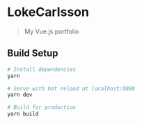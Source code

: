 # LokeCarlsson

> My Vue.js portfolio

## Build Setup

``` bash
# Install dependencies
yarn

# Serve with hot reload at localhost:8080
yarn dev

# Build for production
yarn build
```
